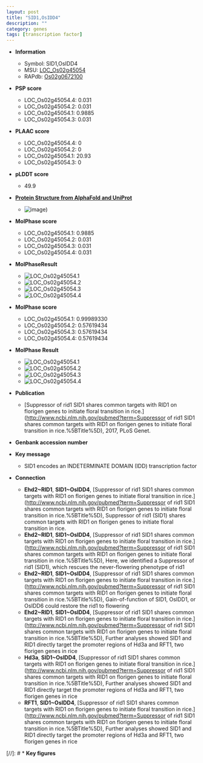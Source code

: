```yaml
---
layout: post
title: "SID1,OsIDD4"
description: ""
category: genes
tags: [transcription factor]
---
```


* **Information**  
    + Symbol: SID1,OsIDD4  
    + MSU: [LOC_Os02g45054](http://rice.plantbiology.msu.edu/cgi-bin/ORF_infopage.cgi?orf=LOC_Os02g45054)  
    + RAPdb: [Os02g0672100](http://rapdb.dna.affrc.go.jp/viewer/gbrowse_details/irgsp1?name=Os02g0672100)  

* **PSP score**  
    + LOC_Os02g45054.4: 0.031 
    + LOC_Os02g45054.2: 0.031 
    + LOC_Os02g45054.1: 0.9885 
    + LOC_Os02g45054.3: 0.031 

* **PLAAC score**  
    + LOC_Os02g45054.4: 0 
    + LOC_Os02g45054.2: 0 
    + LOC_Os02g45054.1: 20.93 
    + LOC_Os02g45054.3: 0 

* **pLDDT score**
    + 49.9

* **[Protein Structure from AlphaFold and UniProt](https://www.uniprot.org/uniprotkb/Q6EU15/entry#structure)**
    + ![image](https://ricepsp.github.io/images/Q6/AF-Q6EU15-F1.png))

* **MolPhase score**
    + LOC_Os02g45054.1: 0.9885
    + LOC_Os02g45054.2: 0.031
    + LOC_Os02g45054.3: 0.031
    + LOC_Os02g45054.4: 0.031

* **MolPhaseResult**
    + ![LOC_Os02g45054.1](https://ricepsp.github.io/pictures/LOC_Os02g/LOC_Os02g45054.1.png)
    + ![LOC_Os02g45054.2](https://ricepsp.github.io/pictures/LOC_Os02g/LOC_Os02g45054.2.png)
    + ![LOC_Os02g45054.3](https://ricepsp.github.io/pictures/LOC_Os02g/LOC_Os02g45054.3.png)
    + ![LOC_Os02g45054.4](https://ricepsp.github.io/pictures/LOC_Os02g/LOC_Os02g45054.4.png)

* **MolPhase score**
    + LOC_Os02g45054.1: 0.99989330
    + LOC_Os02g45054.2: 0.57619434
    + LOC_Os02g45054.3: 0.57619434
    + LOC_Os02g45054.4: 0.57619434

* **MolPhase Result**
    + ![LOC_Os02g45054.1](https://304243504.github.io/Pictures/LOC_Os02g/LOC_Os02g45054.1.png)
    + ![LOC_Os02g45054.2](https://304243504.github.io/Pictures/LOC_Os02g/LOC_Os02g45054.2.png)
    + ![LOC_Os02g45054.3](https://304243504.github.io/Pictures/LOC_Os02g/LOC_Os02g45054.3.png)
    + ![LOC_Os02g45054.4](https://304243504.github.io/Pictures/LOC_Os02g/LOC_Os02g45054.4.png)

* **Publication**  
    + [Suppressor of rid1 SID1 shares common targets with RID1 on florigen genes to initiate floral transition in rice.](http://www.ncbi.nlm.nih.gov/pubmed?term=Suppressor of rid1 SID1 shares common targets with RID1 on florigen genes to initiate floral transition in rice.%5BTitle%5D), 2017, PLoS Genet.

* **Genbank accession number**  

* **Key message**  
    + SID1 encodes an INDETERMINATE DOMAIN (IDD) transcription factor

* **Connection**  
    + __Ehd2~RID1__, __SID1~OsIDD4__, [Suppressor of rid1 SID1 shares common targets with RID1 on florigen genes to initiate floral transition in rice.](http://www.ncbi.nlm.nih.gov/pubmed?term=Suppressor of rid1 SID1 shares common targets with RID1 on florigen genes to initiate floral transition in rice.%5BTitle%5D), Suppressor of rid1 (SID1) shares common targets with RID1 on florigen genes to initiate floral transition in rice.
    + __Ehd2~RID1__, __SID1~OsIDD4__, [Suppressor of rid1 SID1 shares common targets with RID1 on florigen genes to initiate floral transition in rice.](http://www.ncbi.nlm.nih.gov/pubmed?term=Suppressor of rid1 SID1 shares common targets with RID1 on florigen genes to initiate floral transition in rice.%5BTitle%5D), Here, we identified a Suppressor of rid1 (SID1), which rescues the never-flowering phenotype of rid1
    + __Ehd2~RID1__, __SID1~OsIDD4__, [Suppressor of rid1 SID1 shares common targets with RID1 on florigen genes to initiate floral transition in rice.](http://www.ncbi.nlm.nih.gov/pubmed?term=Suppressor of rid1 SID1 shares common targets with RID1 on florigen genes to initiate floral transition in rice.%5BTitle%5D), Gain-of-function of SID1, OsIDD1, or OsIDD6 could restore the rid1 to flowering
    + __Ehd2~RID1__, __SID1~OsIDD4__, [Suppressor of rid1 SID1 shares common targets with RID1 on florigen genes to initiate floral transition in rice.](http://www.ncbi.nlm.nih.gov/pubmed?term=Suppressor of rid1 SID1 shares common targets with RID1 on florigen genes to initiate floral transition in rice.%5BTitle%5D), Further analyses showed SID1 and RID1 directly target the promoter regions of Hd3a and RFT1, two florigen genes in rice
    + __Hd3a__, __SID1~OsIDD4__, [Suppressor of rid1 SID1 shares common targets with RID1 on florigen genes to initiate floral transition in rice.](http://www.ncbi.nlm.nih.gov/pubmed?term=Suppressor of rid1 SID1 shares common targets with RID1 on florigen genes to initiate floral transition in rice.%5BTitle%5D), Further analyses showed SID1 and RID1 directly target the promoter regions of Hd3a and RFT1, two florigen genes in rice
    + __RFT1__, __SID1~OsIDD4__, [Suppressor of rid1 SID1 shares common targets with RID1 on florigen genes to initiate floral transition in rice.](http://www.ncbi.nlm.nih.gov/pubmed?term=Suppressor of rid1 SID1 shares common targets with RID1 on florigen genes to initiate floral transition in rice.%5BTitle%5D), Further analyses showed SID1 and RID1 directly target the promoter regions of Hd3a and RFT1, two florigen genes in rice

[//]: # * **Key figures**  


